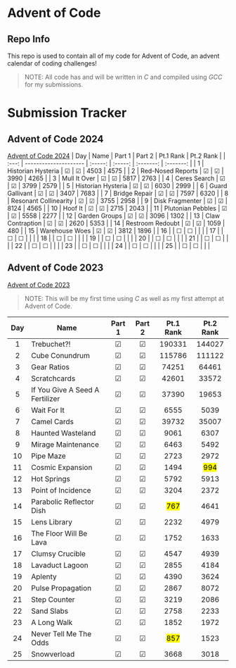 # Advent of Code
## Repo Info

This repo is used to contain all of my code for Advent of Code, an advent calendar of coding challenges!

> NOTE: All code has and will be written in *C* and compiled using *GCC* for my submissions.

# Submission Tracker
## Advent of Code 2024
[Advent of Code 2024](https://adventofcode.com/2024)
|  Day  | Name                  | Part 1  | Part 2  | Pt.1 Rank | Pt.2 Rank |
| :---: | --------------------- | :-----: | :-----: | :-------: | :-------: |
|   1   | Historian Hysteria    | &#9745; | &#9745; |   4503    |   4575    |
|   2   | Red-Nosed Reports     | &#9745; | &#9745; |   3990    |   4265    |
|   3   | Mull It Over          | &#9745; | &#9745; |   5817    |   2763    |
|   4   | Ceres Search          | &#9745; | &#9745; |   3799    |   2579    |
|   5   | Historian Hysteria    | &#9745; | &#9745; |   6030    |   2999    |
|   6   | Guard Gallivant       | &#9745; | &#9745; |   3407    |   7683    |
|   7   | Bridge Repair         | &#9745; | &#9745; |   7597    |   6320    |
|   8   | Resonant Collinearity | &#9745; | &#9745; |   3755    |   2958    |
|   9   | Disk Fragmenter       | &#9745; | &#9745; |   8124    |   4565    |
|  10   | Hoof It               | &#9745; | &#9745; |   2715    |   2043    |
|  11   | Plutonian Pebbles     | &#9745; | &#9745; |   5558    |   2277    |
|  12   | Garden Groups         | &#9745; | &#9745; |   3096    |   1302    |
|  13   | Claw Contraption      | &#9745; | &#9745; |   2620    |   5353    |
|  14   | Restroom Redoubt      | &#9745; | &#9745; |   1059    |    480    |
|  15   | Warehouse Woes        | &#9745; | &#9745; |   3812    |   1896    |
|  16   |                       | &#9744; | &#9744; |           |           |
|  17   |                       | &#9744; | &#9744; |           |           |
|  18   |                       | &#9744; | &#9744; |           |           |
|  19   |                       | &#9744; | &#9744; |           |           |
|  20   |                       | &#9744; | &#9744; |           |           |
|  21   |                       | &#9744; | &#9744; |           |           |
|  22   |                       | &#9744; | &#9744; |           |           |
|  23   |                       | &#9744; | &#9744; |           |           |
|  24   |                       | &#9744; | &#9744; |           |           |
|  25   |                       | &#9744; | &#9744; |           |           |


## Advent of Code 2023
[Advent of Code 2023](https://adventofcode.com/2023)

> NOTE: This will be my first time using *C* as well as my first attempt at Advent of Code.

|  Day  | Name                            | Part 1  | Part 2  |    Pt.1 Rank     |    Pt.2 Rank     |
| :---: | ------------------------------- | :-----: | :-----: | :--------------: | :--------------: |
|   1   | Trebuchet?!                     | &#9745; | &#9745; |      190331      |      144027      |
|   2   | Cube Conundrum                  | &#9745; | &#9745; |      115786      |      111122      |
|   3   | Gear Ratios                     | &#9745; | &#9745; |      74251       |      64461       |
|   4   | Scratchcards                    | &#9745; | &#9745; |      42601       |      33572       |
|   5   | If You Give A Seed A Fertilizer | &#9745; | &#9745; |      37390       |      19653       |
|   6   | Wait For It                     | &#9745; | &#9745; |       6555       |       5039       |
|   7   | Camel Cards                     | &#9745; | &#9745; |      39732       |      35007       |
|   8   | Haunted Wasteland               | &#9745; | &#9745; |       9061       |       6307       |
|   9   | Mirage Maintenance              | &#9745; | &#9745; |       6463       |       5492       |
|  10   | Pipe Maze                       | &#9745; | &#9745; |       2723       |       2972       |
|  11   | Cosmic Expansion                | &#9745; | &#9745; |       1494       | <mark>994</mark> |
|  12   | Hot Springs                     | &#9745; | &#9745; |       5792       |       5913       |
|  13   | Point of Incidence              | &#9745; | &#9745; |       3204       |       2372       |
|  14   | Parabolic Reflector Dish        | &#9745; | &#9745; | <mark>767<mark/> |       4641       |
|  15   | Lens Library                    | &#9745; | &#9745; |       2232       |       4979       |
|  16   | The Floor Will Be Lava          | &#9745; | &#9745; |       1752       |       1633       |
|  17   | Clumsy Crucible                 | &#9745; | &#9745; |       4547       |       4939       |
|  18   | Lavaduct Lagoon                 | &#9745; | &#9745; |       2855       |       4184       |
|  19   | Aplenty                         | &#9745; | &#9745; |       4390       |       3624       |
|  20   | Pulse Propagation               | &#9745; | &#9745; |       2867       |       8072       |
|  21   | Step Counter                    | &#9745; | &#9745; |       3219       |       2086       |
|  22   | Sand Slabs                      | &#9745; | &#9745; |       2758       |       2233       |
|  23   | A Long Walk                     | &#9745; | &#9745; |       1852       |       1972       |
|  24   | Never Tell Me The Odds          | &#9745; | &#9745; | <mark>857<mark/> |       1523       |
|  25   | Snowverload                     | &#9745; | &#9745; |       3668       |       3018       |